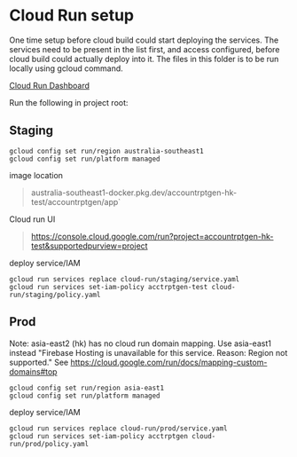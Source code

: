 # Cloud Run setup
One time setup before cloud build could start deploying the services.
The services need to be present in the list first, and access configured, before cloud build could actually 
deploy into it.
The files in this folder is to be run locally using gcloud command.

[Cloud Run Dashboard](https://console.cloud.google.com/run?project=accountrptgen-hk&supportedpurview=project)

Run the following in project root:

## Staging
```
gcloud config set run/region australia-southeast1
gcloud config set run/platform managed
```

image location
> australia-southeast1-docker.pkg.dev/accountrptgen-hk-test/accountrptgen/app`

Cloud run UI
> https://console.cloud.google.com/run?project=accountrptgen-hk-test&supportedpurview=project

deploy service/IAM
```
gcloud run services replace cloud-run/staging/service.yaml
gcloud run services set-iam-policy acctrptgen-test cloud-run/staging/policy.yaml
```

## Prod
Note: asia-east2 (hk) has no cloud run domain mapping. Use asia-east1 instead
"Firebase Hosting is unavailable for this service. Reason: Region not supported."
See https://cloud.google.com/run/docs/mapping-custom-domains#top
```
gcloud config set run/region asia-east1
gcloud config set run/platform managed
```


deploy service/IAM
```
gcloud run services replace cloud-run/prod/service.yaml
gcloud run services set-iam-policy acctrptgen cloud-run/prod/policy.yaml
```
